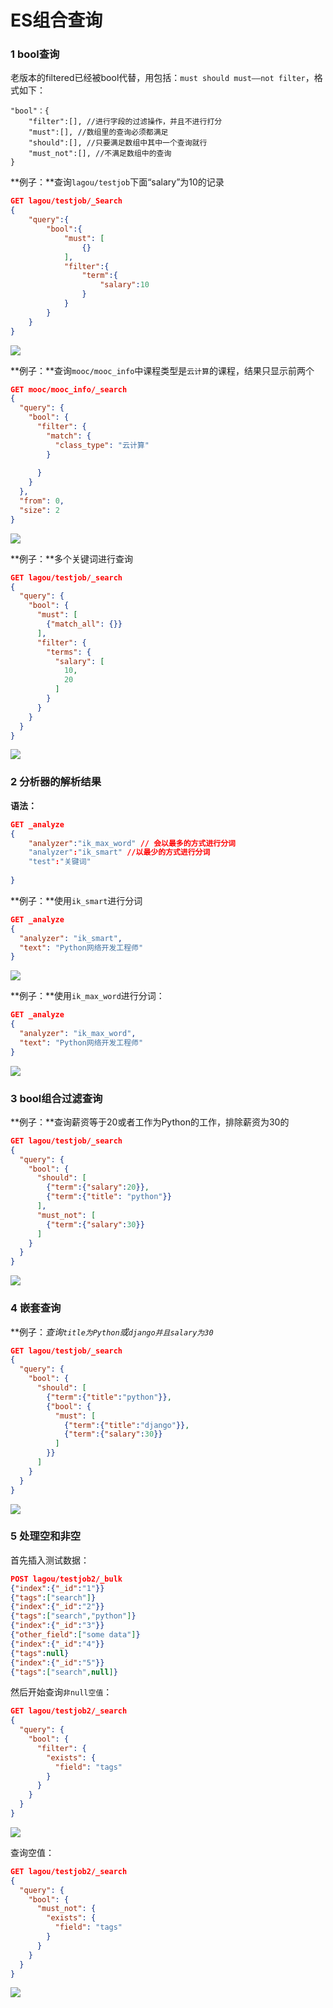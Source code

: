 # ES组合查询
### 1 bool查询
老版本的filtered已经被bool代替，用包括：`must should must——not filter`，格式如下：
```
"bool"：{
	"filter":[], //进行字段的过滤操作，并且不进行打分
	"must":[], //数组里的查询必须都满足
	"should":[], //只要满足数组中其中一个查询就行
	"must_not":[], //不满足数组中的查询
}
```

**例子：**查询`lagou/testjob`下面“salary”为10的记录

```Json
GET lagou/testjob/_Search
{
	"query":{
    	"bool":{
        	"must": [
        		{}
      		],
        	"filter":{
            	"term":{
                	"salary":10
                }
            }
        }
    }
}
```

![](img/001.png)

**例子：**查询`mooc/mooc_info`中课程类型是`云计算`的课程，结果只显示前两个
```Json
GET mooc/mooc_info/_search
{
  "query": {
    "bool": {
      "filter": {
        "match": {
          "class_type": "云计算"
        }
        
      }
    }
  },
  "from": 0,
  "size": 2
}
```

![](img/002.png)

**例子：**多个关键词进行查询
```json
GET lagou/testjob/_search
{
  "query": {
    "bool": {
      "must": [
        {"match_all": {}}
      ],
      "filter": {
        "terms": {
          "salary": [
            10,
            20
          ]
        }
      }
    }
  }
}
```

![](img/004.png)

### 2 分析器的解析结果
**语法：**
```json
GET _analyze
{
	"analyzer":"ik_max_word" // 会以最多的方式进行分词
    "analyzer":"ik_smart" //以最少的方式进行分词
    "test":"关键词"
    
}
```
**例子：**使用`ik_smart`进行分词
```Json
GET _analyze
{
  "analyzer": "ik_smart",
  "text": "Python网络开发工程师"
}
```

![](img/006.png)

**例子：**使用`ik_max_word`进行分词：
```Json
GET _analyze
{
  "analyzer": "ik_max_word",
  "text": "Python网络开发工程师"
}
```

![](img/007.png)

### 3 bool组合过滤查询
**例子：**查询薪资等于20或者工作为Python的工作，排除薪资为30的
```Json
GET lagou/testjob/_search
{
  "query": {
    "bool": {
      "should": [
        {"term":{"salary":20}},
        {"term":{"title": "python"}}
      ],
      "must_not": [
        {"term":{"salary":30}}
      ]
    }
  }
}
```

![](img/005.png)

### 4 嵌套查询
**例子：**查询*`title为Python`*或*`django并且salary为30`*
```Json
GET lagou/testjob/_search
{
  "query": {
    "bool": {
      "should": [
        {"term":{"title":"python"}},
        {"bool": {
          "must": [
            {"term":{"title":"django"}},
            {"term":{"salary":30}}
          ]
        }}
      ]
    }
  }
}
```

![](img/008.png)

### 5 处理空和非空
首先插入测试数据：
```Json
POST lagou/testjob2/_bulk
{"index":{"_id":"1"}}
{"tags":["search"]}
{"index":{"_id":"2"}}
{"tags":["search","python"]}
{"index":{"_id":"3"}}
{"other_field":["some data"]}
{"index":{"_id":"4"}}
{"tags":null}
{"index":{"_id":"5"}}
{"tags":["search",null]}
```
然后开始查询`非null空值`：
```Json
GET lagou/testjob2/_search
{
  "query": {
    "bool": {
      "filter": {
        "exists": {
          "field": "tags"
        }
      }
    }
  }
}
```

![](img/009.png)

查询空值：
```Json
GET lagou/testjob2/_search
{
  "query": {
    "bool": {
      "must_not": {
        "exists": {
          "field": "tags"
        }
      }
    }
  }
}
```

![](img/010.png)






